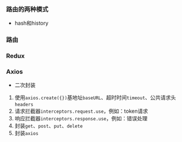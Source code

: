 ### 路由的两种模式
- hash和history

### 路由

### Redux

### Axios
- 二次封装
1. 使用`axios.create({})`基地址`baseURL`、超时时间`timeout`、公共请求头`headers`
2. 请求拦截器`interceptors.request.use`，例如：token请求
3. 响应拦截器`interceptors.response.use`，例如：错误处理
4. 封装`get`、`post`、`put`、`delete`
5. 封装`axios`